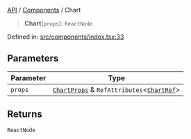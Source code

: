 [API](../../overview.md) / [Components](../overview.md) / Chart

> **Chart**(`props`): `ReactNode`

Defined in: [src/components/index.tsx:33](https://github.com/gravity-ui/charts/blob/6aea3bcf86facdd4a019a7e612d7ac7e27006c35/src/components/index.tsx#L33)

## Parameters

| Parameter | Type |
| ------ | ------ |
| `props` | [`ChartProps`](../interfaces/ChartProps.md) & `RefAttributes`\<[`ChartRef`](../interfaces/ChartRef.md)\> |

## Returns

`ReactNode`
